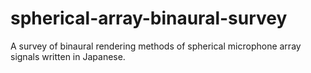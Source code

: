 # spherical-array-binaural-survey

A survey of binaural rendering methods of spherical microphone array signals written in Japanese.
